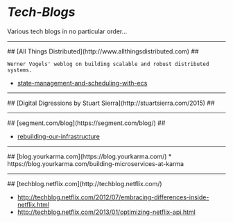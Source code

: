 # _Tech-Blogs_

Various tech blogs in no particular order...


<hr/>
## [All Things Distributed](http://www.allthingsdistributed.com) ##


    Werner Vogels' weblog on building scalable and robust distributed systems.

* [state-management-and-scheduling-with-ecs](http://www.allthingsdistributed.com/2015/04/state-management-and-scheduling-with-ecs.html)

<hr/>
## [Digital Digressions by Stuart Sierra](http://stuartsierra.com/2015) ##

<hr/>
## [segment.com/blog](https://segment.com/blog/) ##

* [rebuilding-our-infrastructure](https://segment.com/blog/rebuilding-our-infrastructure/)

<hr/>
## [blog.yourkarma.com](https://blog.yourkarma.com/)
* https://blog.yourkarma.com/building-microservices-at-karma


<hr/>
## [techblog.netflix.com](http://techblog.netflix.com/)

* http://techblog.netflix.com/2012/07/embracing-differences-inside-netflix.html
* http://techblog.netflix.com/2013/01/optimizing-netflix-api.html


